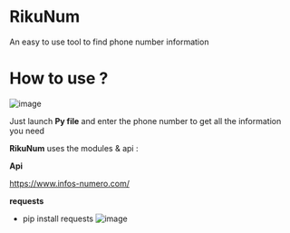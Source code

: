 # RikuNum
An easy to use tool to find phone number information

# How to use ?

![image](https://user-images.githubusercontent.com/103400307/162677509-494943da-146b-421e-b6fe-b185323d8669.png)

Just launch **Py file** and enter the phone number to get all the information you need


**RikuNum** uses the modules & api :

**Api**

https://www.infos-numero.com/

**requests**

- pip install requests
![image](https://user-images.githubusercontent.com/103400307/162677164-18639699-b9de-421c-8022-0308a0492fda.png)





    
